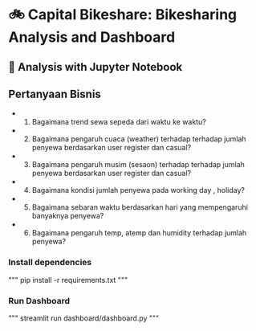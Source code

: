 # 🚲 Capital Bikeshare: Bikesharing Analysis and Dashboard

## 📝 Analysis with Jupyter Notebook

## Pertanyaan Bisnis
* 1. Bagaimana trend sewa sepeda dari waktu ke waktu?
* 2. Bagaimana pengaruh cuaca (weather) terhadap terhadap jumlah penyewa berdasarkan user register dan casual?
* 3. Bagaimana pengaruh musim (sesaon) terhadap terhadap jumlah penyewa berdasarkan user register dan casual?
* 4. Bagaimana kondisi jumlah penyewa pada working day , holiday?
* 5. Bagaimana sebaran waktu berdasarkan hari yang mempengaruhi banyaknya penyewa?
* 6. Bagaimana pengaruh temp, atemp dan humidity terhadap jumlah penyewa?


### Install dependencies
""" pip install -r requirements.txt """


### Run Dashboard
""" streamlit run dashboard/dashboard.py """